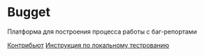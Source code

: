 # Bugget

Платформа для построения процесса работы с баг-репортами

[Контрибьют](./CONTRIBUTING.md)
[Инструкция по локальному тестрованию](./devops/scripts/readme.md)